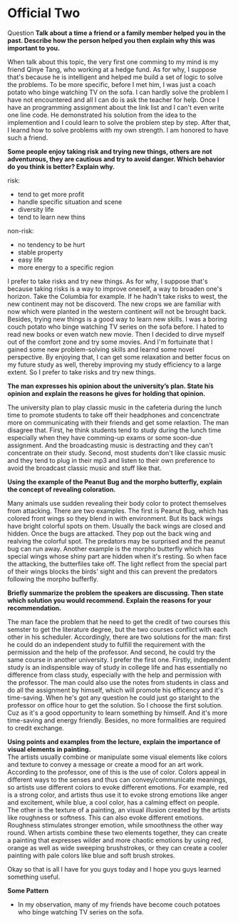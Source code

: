 # Official Two
Question
**Talk about a time a friend or a family member helped you in the past. Describe how the person helped you then explain why this was important to you.**

When talk about this topic, the very first one comming to my mind is my friend Qinye Tang, who working at a hedge fund. As for why, I suppose that's because he is intelligent and  helped me build a set of logic to solve the problems. To be more specific, before I met him, I was just a coach potato who binge watching TV on the sofa. I can hardly solve the problem I have not encountered and all I can do is ask the teacher for help. Once I have an programming assignment about the link list and I can't even write one line code. He demonstrated his solution from the idea to the implemention and I could learn to solve the problem step by step. After that, I learnd how to solve problems with my own strength. I am honored to have such a friend.

**Some people enjoy taking risk and trying new things, others are not adventurous, they are cautious and try to avoid danger. Which behavior do you think is better? Explain why.**

risk:
* tend to get more profit
* handle specific situation and scene
* diversity life
* tend to learn new thins

non-risk:
* no tendency to be hurt
* stable property
* easy life
* more energy to a specific region

I prefer to take risks and try new things. As for why, I suppose that's because taking risks is a way to improve oneself, a way to broaden one's horizon. Take the Columbia for example. If he hadn't take risks to west, the new continent may not be discoverd. The new crops we are familiar with now which were planted in the western continent will not be brought back. Besides, trying new things is a good way to learn new skills. I was a boring couch potato who binge watching TV series on the sofa before. I hated to read new books or even watch new movie. Then I decided to dirve myself out of the comfort zone and try some movies. And I'm fortuinate that I gained some new problem-solving skills and learnd some novel perspective. By enjoying that, I can get some relaxation and better focus on my future study as well, thereby improving my study efficiency to a large extent. So I prefer to take risks and try new things.


**The man expresses his opinion about the university’s plan. State his opinion and explain the reasons he gives for holding that opinion.**   

The university plan to play classic music in the cafeteria during the lunch time to promote students to take off their headphones and concenctrate more on communicating with their friends and get some relaxtion. The man disagree that. First, he think students tend to study during the lunch time especially when they have comming-up exams or some soon-due assignment. And the broadcasting music is destracting and they can't concentrate on their study. Second, most students don't like classic music and they tend to plug in their mp3 and listen to their own preference to avoid the broadcast classic music and stuff like that.


**Using the example of the Peanut Bug and the morpho butterfly, explain the concept of revealing coloration.**  

Many animals use sudden revealing their body color to protect themselves from attacking. There are two examples. The first is Peanut Bug, which has colored front wings so they blend in with environment. But its back wings have bright colorful spots on them. Usually the back wings are closed and hidden. Once the bugs are attacked. They pop out the back wing and realving the colorful spot. The predators may be surprised and the peanut bug can run away. Another example is the morpho butterfly which has special wings whose shiny part are hidden when it's resting. So when face the attacking, the butterfiles take off. The light reflect from the special part of their wings blocks the birds' sight and this can prevent the predators following the morpho bufferfly.


**Briefly summarize the problem the speakers are discussing. Then state which solution you would recommend. Explain the reasons for your recommendation.**   

The man face the problem that he need to get the credit of two courses this semster to get the literature degree, but the two courses conflict with each other in his scheduler. Accordingly, there are two solutions for the man: first he could do an independent study to fulfill the requirement with the permission and the help of the professor. And second, he could try the same course in another university. I prefer the first one. Firstly, independent study is an indispensible way of study in college life and has essentially no difference from class study, especially with the help and permission with the professor. The man could also use the notes from students in class and do all the assignment by himself, which will promote his efficency and it's time-saving. When he's got any question he could just go staright to the professor on office hour to get the solution. So I choose the first solution. Cuz as it's a good opportunity to learn something by himself. And it's more time-saving and energy friendly. Besides, no more formalities are required to credit exchange.


**Using points and examples from the lecture, explain the importance of visual elements in painting.**  
The artists usually combine or manipulate some visual elements like colors and texture to convey a message or create a mood for an art work. According to the professor, one of this is the use of color. Colors appeal in different ways to the senses and thus can convey/communicate meanings, so artists use different colors to evoke different emotions. For example, red is a strong color, and artists thus use it to evoke strong emotions like anger and excitement, while blue, a cool color, has a calming effect on people. The other is the texture of a painting, an visual illusion created by the artists like roughness or softness. This can also evoke different emotions. Roughness stimulates stronger emotion, while smoothness the other way round. When artists combine these two elements together, they can create a painting that expresses wilder and more chaotic emotions by using red, orange as well as wide sweeping brushstrokes, or they can create a cooler painting with pale colors like blue and soft brush strokes. 

Okay so that is all I have for you guys today and I hope you guys learned something useful.

__Some Pattern__
* In my observation, many of my friends have become couch potatoes who binge watching TV series on the sofa.

